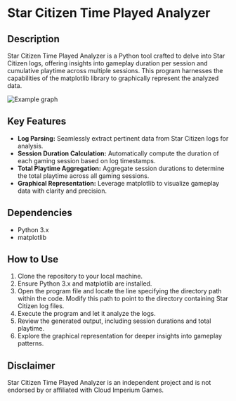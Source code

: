 # Star Citizen Time Played Analyzer

## Description

Star Citizen Time Played Analyzer is a Python tool crafted to delve into Star Citizen logs, offering insights into gameplay duration per session and cumulative playtime across multiple sessions. This program harnesses the capabilities of the matplotlib library to graphically represent the analyzed data.

![Example graph](https://i.imgur.com/xtKmTvV.jpg)

## Key Features

- **Log Parsing:** Seamlessly extract pertinent data from Star Citizen logs for analysis.
- **Session Duration Calculation:** Automatically compute the duration of each gaming session based on log timestamps.
- **Total Playtime Aggregation:** Aggregate session durations to determine the total playtime across all gaming sessions.
- **Graphical Representation:** Leverage matplotlib to visualize gameplay data with clarity and precision.

## Dependencies

- Python 3.x
- matplotlib

## How to Use

1. Clone the repository to your local machine.
2. Ensure Python 3.x and matplotlib are installed.
3. Open the program file and locate the line specifying the directory path within the code. Modify this path to point to the directory containing Star Citizen log files.
4. Execute the program and let it analyze the logs.
5. Review the generated output, including session durations and total playtime.
6. Explore the graphical representation for deeper insights into gameplay patterns.

## Disclaimer

Star Citizen Time Played Analyzer is an independent project and is not endorsed by or affiliated with Cloud Imperium Games.
